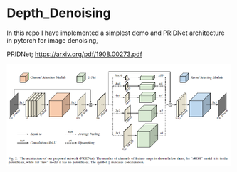 # Depth_Denoising
In this repo I have implemented a simplest demo and PRIDNet architecture in pytorch for image denoising,

PRIDNet; https://arxiv.org/pdf/1908.00273.pdf

![Screenshot](architecture.png)
